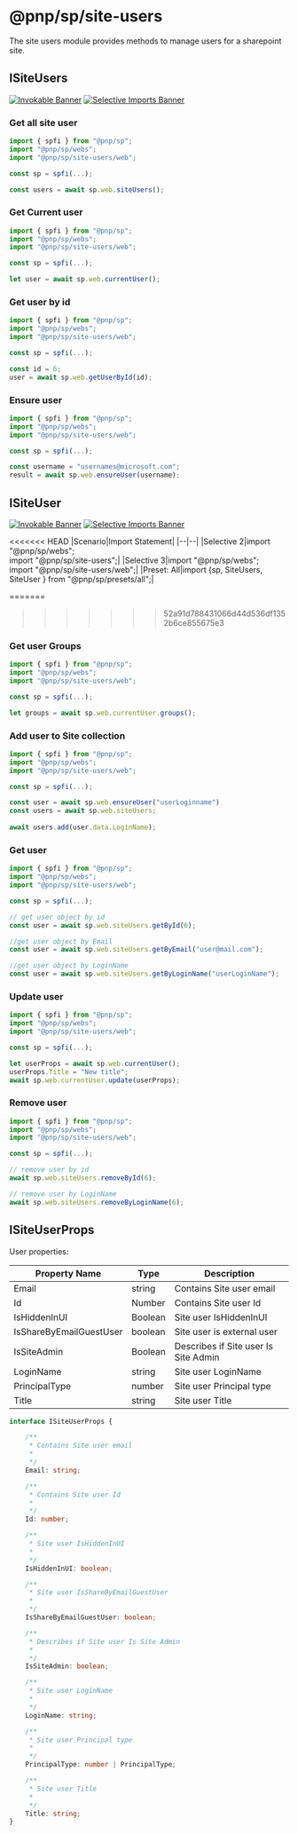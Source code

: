 # @pnp/sp/site-users

The site users module provides methods to manage users for a sharepoint site.

## ISiteUsers

[![Invokable Banner](https://img.shields.io/badge/Invokable-informational.svg)](../concepts/invokable.md) [![Selective Imports Banner](https://img.shields.io/badge/Selective%20Imports-informational.svg)](../concepts/selective-imports.md)  

### Get all site user

```TypeScript
import { spfi } from "@pnp/sp";
import "@pnp/sp/webs";
import "@pnp/sp/site-users/web";

const sp = spfi(...);

const users = await sp.web.siteUsers();
```

### Get Current user

```TypeScript
import { spfi } from "@pnp/sp";
import "@pnp/sp/webs";
import "@pnp/sp/site-users/web";

const sp = spfi(...);

let user = await sp.web.currentUser();
```

### Get user by id

```TypeScript
import { spfi } from "@pnp/sp";
import "@pnp/sp/webs";
import "@pnp/sp/site-users/web";

const sp = spfi(...);

const id = 6;
user = await sp.web.getUserById(id);
```

### Ensure user

```TypeScript
import { spfi } from "@pnp/sp";
import "@pnp/sp/webs";
import "@pnp/sp/site-users/web";

const sp = spfi(...);

const username = "usernames@microsoft.com";
result = await sp.web.ensureUser(username);
```

## ISiteUser

[![Invokable Banner](https://img.shields.io/badge/Invokable-informational.svg)](../concepts/invokable.md) [![Selective Imports Banner](https://img.shields.io/badge/Selective%20Imports-informational.svg)](../concepts/selective-imports.md)  

<<<<<<< HEAD
|Scenario|Import Statement|
|--|--|
|Selective 2|import "@pnp/sp/webs";<br />import "@pnp/sp/site-users";|
|Selective 3|import "@pnp/sp/webs";<br />import "@pnp/sp/site-users/web";|
|Preset: All|import {sp, SiteUsers, SiteUser } from "@pnp/sp/presets/all";|

=======
>>>>>>> 52a91d788431066d44d536df1352b6ce855675e3

### Get user Groups

```TypeScript
import { spfi } from "@pnp/sp";
import "@pnp/sp/webs";
import "@pnp/sp/site-users/web";

const sp = spfi(...);

let groups = await sp.web.currentUser.groups();
```

### Add user to Site collection

```TypeScript
import { spfi } from "@pnp/sp";
import "@pnp/sp/webs";
import "@pnp/sp/site-users/web";

const sp = spfi(...);

const user = await sp.web.ensureUser("userLoginname")
const users = await sp.web.siteUsers;
  
await users.add(user.data.LoginName);
```

### Get user

```TypeScript
import { spfi } from "@pnp/sp";
import "@pnp/sp/webs";
import "@pnp/sp/site-users/web";

const sp = spfi(...);

// get user object by id
const user = await sp.web.siteUsers.getById(6);

//get user object by Email
const user = await sp.web.siteUsers.getByEmail("user@mail.com");

//get user object by LoginName
const user = await sp.web.siteUsers.getByLoginName("userLoginName");
```

### Update user

```TypeScript
import { spfi } from "@pnp/sp";
import "@pnp/sp/webs";
import "@pnp/sp/site-users/web";

const sp = spfi(...);

let userProps = await sp.web.currentUser();
userProps.Title = "New title";
await sp.web.currentUser.update(userProps);
```

### Remove user

```TypeScript
import { spfi } from "@pnp/sp";
import "@pnp/sp/webs";
import "@pnp/sp/site-users/web";

const sp = spfi(...);

// remove user by id
await sp.web.siteUsers.removeById(6);

// remove user by LoginName
await sp.web.siteUsers.removeByLoginName(6);
```

## ISiteUserProps

User properties:

|Property Name|Type|Description|
|--|--|--|
|Email|string|Contains Site user email|
|Id|Number|Contains Site user Id|
|IsHiddenInUI|Boolean|Site user IsHiddenInUI|
|IsShareByEmailGuestUser|boolean|Site user is external user|
|IsSiteAdmin|Boolean|Describes if Site user Is Site Admin |
|LoginName|string|Site user LoginName|
|PrincipalType|number|Site user Principal type|
|Title|string|Site user Title|

```TypeScript
interface ISiteUserProps {

    /**
     * Contains Site user email
     *
     */
    Email: string;

    /**
     * Contains Site user Id
     *
     */
    Id: number;

    /**
     * Site user IsHiddenInUI
     *
     */
    IsHiddenInUI: boolean;

    /**
     * Site user IsShareByEmailGuestUser
     *
     */
    IsShareByEmailGuestUser: boolean;

    /**
     * Describes if Site user Is Site Admin
     *
     */
    IsSiteAdmin: boolean;

    /**
     * Site user LoginName
     *
     */
    LoginName: string;

    /**
     * Site user Principal type
     *
     */
    PrincipalType: number | PrincipalType;

    /**
     * Site user Title
     *
     */
    Title: string;
}
```
